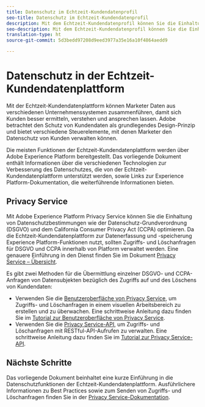 ```yaml
---
title: Datenschutz im Echtzeit-Kundendatenprofil
seo-title: Datenschutz im Echtzeit-Kundendatenprofil
description: Mit dem Echtzeit-Kundendatenprofil können Sie die Einhaltung von Datenschutzbestimmungen bei Ihren Datenvorgängen optimieren.
seo-description: Mit dem Echtzeit-Kundendatenprofil können Sie die Einhaltung von Datenschutzbestimmungen bei Ihren Datenvorgängen optimieren.
translation-type: ht
source-git-commit: 5d3bedd97208d9eed3977a35e16a10f4864aedd9

---
```



# Datenschutz in der Echtzeit-Kundendatenplattform

Mit der Echtzeit-Kundendatenplattform können Marketer Daten aus verschiedenen Unternehmenssystemen zusammenführen, damit sich Kunden besser ermitteln, verstehen und ansprechen lassen. Adobe betrachtet den Schutz von Kundendaten als grundlegendes Design-Prinzip und bietet verschiedene Steuerelemente, mit denen Marketer den Datenschutz von Kunden verwalten können.

Die meisten Funktionen der Echtzeit-Kundendatenplattform werden über Adobe Experience Platform bereitgestellt. Das vorliegende Dokument enthält Informationen über die verschiedenen Technologien zur Verbesserung des Datenschutzes, die von der Echtzeit-Kundendatenplattform unterstützt werden, sowie Links zur Experience Platform-Dokumentation, die weiterführende Informationen bieten.

## Privacy Service

Mit Adobe Experience Platform Privacy Service können Sie die Einhaltung von Datenschutzbestimmungen wie der Datenschutz-Grundverordnung (DSGVO) und dem California Consumer Privacy Act (CCPA) optimieren. Da die Echtzeit-Kundendatenplattform zur Datenerfassung und -speicherung Experience Platform-Funktionen nutzt, sollten Zugriffs- und Löschanfragen für DSGVO und CCPA innerhalb von Platform verwaltet werden. Eine genauere Einführung in den Dienst finden Sie im Dokument [Privacy Service – Übersicht](https://www.adobe.io/apis/experiencecloud/gdpr/docs/alldocs.html#!api-specification/markdown/narrative/technical_overview/privacy_service_overview/privacy_service_overview.md).

Es gibt zwei Methoden für die Übermittlung einzelner DSGVO- und CCPA-Anfragen von Datensubjekten bezüglich des Zugriffs auf und des Löschens von Kundendaten:

* Verwenden Sie die [Benutzeroberfläche von Privacy Service](https://gdprui.cloud.adobe.io/), um Zugriffs- und Löschanfragen in einem visuellen Arbeitsbereich zu erstellen und zu überwachen. Eine schrittweise Anleitung dazu finden Sie im [Tutorial zur Benutzeroberfläche von Privacy Service](https://www.adobe.io/apis/experiencecloud/gdpr/docs/alldocs.html#!api-specification/markdown/narrative/tutorials/privacy_service_tutorial/privacy_service_ui_tutorial.md).
* Verwenden Sie die [Privacy Service-API](https://www.adobe.io/apis/experiencecloud/gdpr/api-reference.html), um Zugriffs- und Löschanfragen mit RESTful-API-Aufrufen zu verwalten. Eine schrittweise Anleitung dazu finden Sie im [Tutorial zur Privacy Service-API](https://www.adobe.io/apis/experiencecloud/gdpr/docs/alldocs.html#!api-specification/markdown/narrative/tutorials/privacy_service_tutorial/privacy_service_api_tutorial.md).

<!-- (Capability will not be available for November GA) 
## Opt-out capabilities

Real-time CDP provides two types of consumer opt-out capabilities:

1. **General opt-out**: (Waiting on info)
1. **Segment-level opt-out of sale**: Opt-out of sale requests are captured using the Profile Privacy mixin (see the section on "Handling opt-out requests" in the [Real-time Customer Profile overview](https://www.adobe.io/apis/experienceplatform/home/profile-identity-segmentation/profile-identity-segmentation-services.html#!api-specification/markdown/narrative/technical_overview/unified_profile_architectural_overview/unified_profile_architectural_overview.md) for more information). Using this, you can exclude users who have opted out from a segment using boolean logic ("AND NOT") in the segment predicate.
-->

## Nächste Schritte

Das vorliegende Dokument beinhaltet eine kurze Einführung in die Datenschutzfunktionen der Echtzeit-Kundendatenplattform. Ausführlichere Informationen zu Best Practices sowie zum Senden von Zugriffs- und Löschanfragen finden Sie in der [Privacy Service-Dokumentation](https://www.adobe.io/apis/experiencecloud/gdpr/docs.html).